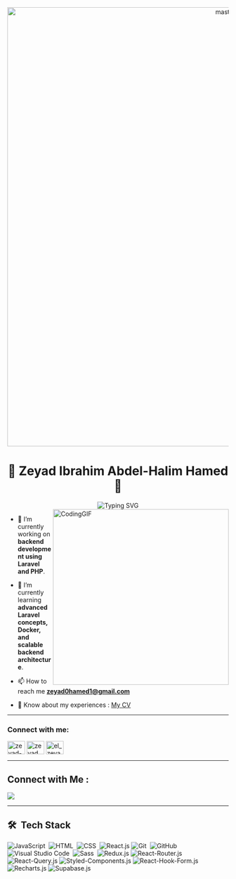 <div align="center">
<img alt="masterGIF" width="1000" src="https://media.tenor.com/3bTxZ4HdrysAAAAd/pixels-neon.gif">
</div>
<h1 align="center">👋 Zeyad Ibrahim Abdel-Halim Hamed 👋</h1>
<div align="center">
<img src="https://readme-typing-svg.herokuapp.com?font=Antonio&weight=600&size=45&pause=1000&color=1F8000&center=true&vCenter=true&random=false&width=435&height=100&lines=Backend+Developer" alt="Typing SVG" />
</div>
<img align="right" alt="CodingGIF" width="400" src="https://user-images.githubusercontent.com/57133330/188281408-c67df9ee-fd1f-4b37-833b-f02848f1ce02.gif">

- 🔭 I’m currently working on **backend development using Laravel and PHP**.

- 🌱 I’m currently learning **advanced Laravel concepts, Docker, and scalable backend architecture**.

- 📫 How to reach me **zeyad0hamed1@gmail.com**

- 📄 Know about my experiences : <a href="https://drive.google.com/file/d/1cAMui0P1CzA9vadTCDyOd0sLoMHQzFwI/view?usp=sharing" target="blank"> My CV </a>

---

<h3 align="left">Connect with me:</h3>
<p align="left">
<a href="https://linkedin.com/in/zeyad-hamed-backend-developer" target="blank"><img align="center" src="https://raw.githubusercontent.com/rahuldkjain/github-profile-readme-generator/master/src/images/icons/Social/linked-in-alt.svg" alt="zeyad-hamed-backend-developer" height="30" width="40" /></a>
<a href="https://fb.com/zeyad.hamed.96995" target="blank"><img align="center" src="https://raw.githubusercontent.com/rahuldkjain/github-profile-readme-generator/master/src/images/icons/Social/facebook.svg" alt="zeyad.hamed.96995" height="30" width="40" /></a>
<a href="https://instagram.com/el_zeyado" target="blank"><img align="center" src="https://raw.githubusercontent.com/rahuldkjain/github-profile-readme-generator/master/src/images/icons/Social/instagram.svg" alt="el_zeyado" height="30" width="40" /></a>
</p>

---

## Connect with Me :

<a href="https://linkedin.com/in/zeyad-hamed-backend-developer" target="_blank"><img src="https://img.shields.io/badge/-Zeyad%20Hamed-0077B5?style=for-the-badge&logo=Linkedin&logoColor=white"/></a>

---

## 🛠 &nbsp;Tech Stack
![JavaScript](https://img.shields.io/badge/-JavaScript-05122A?style=flat&logo=javascript)&nbsp;
![HTML](https://img.shields.io/badge/-HTML-05122A?style=flat&logo=HTML5)&nbsp;
![CSS](https://img.shields.io/badge/-CSS-05122A?style=flat&logo=CSS3&logoColor=1572B6)&nbsp;
![React.js](https://img.shields.io/badge/-React-05122A?style=flat&logo=react)
![Git](https://img.shields.io/badge/-Git-05122A?style=flat&logo=git)&nbsp;
![GitHub](https://img.shields.io/badge/-GitHub-05122A?style=flat&logo=github)&nbsp;
![Visual Studio Code](https://img.shields.io/badge/-Visual%20Studio%20Code-05122A?style=flat&logo=visual-studio-code&logoColor=007ACC)&nbsp;
![Sass](https://img.shields.io/badge/-Sass-05122A?style=flat&logo=sass)&nbsp;
 ![Redux.js](https://img.shields.io/badge/-Redux-05122A?style=plastic&logo=Redux)
  ![React-Router.js](https://img.shields.io/badge/-React_Router-05122A?style=plastic&logo=react-router)
  ![React-Query.js](https://img.shields.io/badge/-React_Query-05122A?style=plastic&logo=react-query)
  ![Styled-Components.js](https://img.shields.io/badge/-Styled_Components-05122A?style=plastic&logo=styled-components)
  ![React-Hook-Form.js](https://img.shields.io/badge/-React_Hook_Form-05122A?style=plastic&logo=react-hook-form)
  ![Recharts.js](https://img.shields.io/badge/-Recharts-05122A?style=plastic&logo=recharts)
  ![Supabase.js](https://img.shields.io/badge/-Supabase-05122A?style=plastic&logo=supabase)

